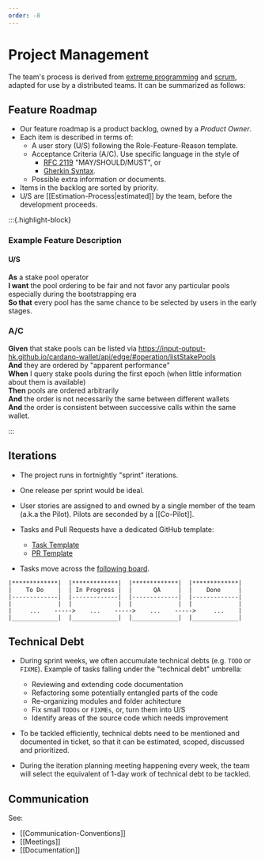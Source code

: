 ```yaml
---
order: -8
---
```


# Project Management

The team's process is derived from [extreme programming][xp] and [scrum][scrum], adapted for use by a distributed teams. It can be summarized as follows:

## Feature Roadmap

- Our feature roadmap is a product backlog, owned by a _Product Owner_.
- Each item is described in terms of:
    - A user story (U/S) following the Role-Feature-Reason template.
    - Acceptance Criteria (A/C). Use specific language in the style of 
      - [RFC 2119](https://www.rfc-editor.org/rfc/rfc2119.html) "MAY/SHOULD/MUST", or
      - [Gherkin Syntax](https://docs.behat.org/en/v2.5/guides/1.gherkin.html).
    - Possible extra information or documents.
- Items in the backlog are sorted by priority.
- U/S are [[Estimation-Process|estimated]] by the team, before the development proceeds.


:::{.highlight-block}

### Example Feature Description

#### U/S

**As** a stake pool operator  
**I want** the pool ordering to be fair and not favor any particular pools especially during the bootstrapping era  
**So that** every pool has the same chance to be selected by users in the early stages.

### A/C

**Given** that stake pools can be listed via https://input-output-hk.github.io/cardano-wallet/api/edge/#operation/listStakePools  
**And** they are ordered by "apparent performance"  
**When** I query stake pools during the first epoch (when little information about them is available)  
**Then** pools are ordered arbitrarily  
**And** the order is not necessarily the same between different wallets  
**And** the order is consistent between successive calls within the same wallet.

:::

## Iterations

- The project runs in fortnightly "sprint" iterations.

- One release per sprint would be ideal.

- User stories are assigned to and owned by a single member of the team (a.k.a the Pilot).
  Pilots are seconded by a [[Co-Pilot]].

- Tasks and Pull Requests have a dedicated GitHub template:
    - [Task Template](https://github.com/input-output-hk/adrestia/blob/master/.github/ISSUE_TEMPLATE/task.md)
    - [PR Template](https://github.com/input-output-hk/adrestia/blob/master/.github/PULL_REQUEST_TEMPLATE.md)

- Tasks move across the [following board](https://input-output.atlassian.net/jira/software/c/projects/ADP/boards/231).

```
|*************|  |*************|  |*************|  |*************|
|    To Do    |  | In Progress |  |      QA     |  |    Done     |
|-------------|  |-------------|  |-------------|  |-------------|
|             |  |             |  |             |  |             |
|     ...    ----->    ...    ----->    ...    ----->     ...    |
|_____________|  |_____________|  |_____________|  |_____________|
```


## Technical Debt

- During sprint weeks, we often accumulate technical debts (e.g. `TODO` or `FIXME`). Example of tasks falling under the "technical debt" umbrella:
    - Reviewing and extending code documentation
    - Refactoring some potentially entangled parts of the code
    - Re-organizing modules and folder achitecture
    - Fix small `TODOs` or `FIXMEs`, or, turn them into U/S
    - Identify areas of the source code which needs improvement

- To be tackled efficiently, technical debts need to be mentioned and documented in ticket, so that it can be estimated, scoped, discussed and prioritized.
- During the iteration planning meeting happening every week, the team will select the equivalent of 1-day work of technical debt to be tackled.


## Communication

See:
  - [[Communication-Conventions]]
  - [[Meetings]]
  - [[Documentation]]

[xp]: http://www.extremeprogramming.org
[scrum]: https://scrumguides.org/scrum-guide.html#scrum-definition
